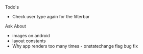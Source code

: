 Todo's

- Check user type again for the filterbar

Ask About
- images on android
- layout constants
- Why app renders too many times - onstatechange flag bug fix